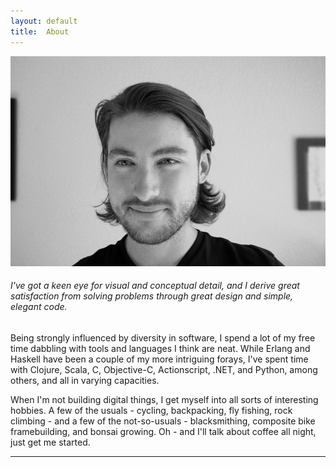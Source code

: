 ```yaml
---
layout: default
title:  About
---
```


![](/assets/images/me.jpg)

###### I've got a keen eye for visual and conceptual detail, and I derive great satisfaction from solving problems through great design and simple, elegant code.

Being strongly influenced by diversity in software, I spend a lot of my free time dabbling with tools and languages I think are neat. While Erlang and Haskell have been a couple of my more intriguing forays, I've spent time with Clojure, Scala, C, Objective-C, Actionscript, .NET, and Python, among others, and all in varying capacities.

When I'm not building digital things, I get myself into all sorts of interesting hobbies. A few of the usuals - cycling, backpacking, fly fishing, rock climbing - and a few of the not-so-usuals - blacksmithing, composite bike framebuilding, and bonsai growing. Oh - and I'll talk about coffee all night, just get me started.

---